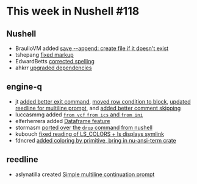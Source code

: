 # This week in Nushell #118

## Nushell

- BraulioVM added [save --append: create file if it doesn't exist](https://github.com/nushell/nushell/pull/4156) 
- tshepang [fixed markup](https://github.com/nushell/nushell/pull/4155) 
- EdwardBetts [corrected spelling](https://github.com/nushell/nushell/pull/4152) 
- ahkrr [upgraded dependencies ](https://github.com/nushell/nushell/pull/4135) 

## engine-q

- jt [added better exit command](https://github.com/nushell/engine-q/pull/369), [moved row condition to block](https://github.com/nushell/engine-q/pull/368), [updated reedline for multiline prompt](https://github.com/nushell/engine-q/pull/364), and [added better comment skipping](https://github.com/nushell/engine-q/pull/359) 
- luccasmmg added [`from vcf` `from ics` and `from ini` ](https://github.com/nushell/engine-q/pull/367) 
- elferherrera added [Dataframe feature](https://github.com/nushell/engine-q/pull/361) 
- stormasm [ported over the `drop` command from nushell](https://github.com/nushell/engine-q/pull/358) 
- kubouch [fixed reading of LS_COLORS + ls displays symlink](https://github.com/nushell/engine-q/pull/357) 
- fdncred [added coloring by primitive, bring in nu-ansi-term crate](https://github.com/nushell/engine-q/pull/353) 

## reedline

- aslynatilla created [Simple multiline continuation prompt](https://github.com/nushell/reedline/pull/184) 


